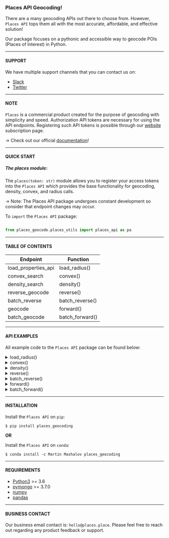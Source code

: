 ### **Places API Geocoding**! 

There are a many geocoding APIs out there to choose from. However, `Places API` tops them
all with the most accurate, affordable, and effective solution!  

Our package focuses on a pythonic and accessible way to geocode POIs (Places of Interest) in Python. 

---

#### **SUPPORT**

We have multiple support channels that you can contact us on: 
- [Slack](https://join.slack.com/t/placestheplac-wum4061/shared_invite/zt-xcxsg31e-Unu5i5VPTOBuQ0bTcQU~0A
  )
- [Twitter]()

---

#### **NOTE**

`Places` is a commercial product created for the purpose of geocoding with simplicity and speed. Authorization
API tokens are necessary for using the API endpoints. Registering such API tokens is possible through 
our [website](https://sites.google.com/places.place/comingsoon) subscription page. 

&#8594; Check out our official [documentation](https://docs.google.com/document/d/1pQ2NiONDzIjCViocdG2P9RwbJrJM1P02YSVYkUFTPiE/edit?usp=sharing)!

---

#### **QUICK START**

##### The places module: 

The `places(token: str)` module allows you to register your access tokens into the `Places API` which
provides the base functionality for geocoding, density, convex, and radius calls.

&#8594; Note: The Places API package undergoes constant development so consider that endpoint changes may occur. 

To `import` the `Places API` package:

```python

from places_geocode.places_utils import places_api as pa
```

---

#### **TABLE OF CONTENTS**
 
Endpoint | Function
---------|----------
load_properties_api | load_radius()
convex_search | convex()
density_search | density()
reverse_geocode | reverse()
batch_reverse | batch_reverse()
geocode | forward()
batch_geocode | batch_forward()
---

#### API EXAMPLES

All example code to the `Places API` package can be found below:

<details>
<summary>load_radius()</summary>

- coordinate: _required_, indicates `center` of search
- radius: _required_, indicates `radius` of search
- reverse_param: _option_, (_bool_ indicating the `order` of the input coordinates)

##### Example(1)
```python
pg = pa.places(token)

result = pg.load_properties(
    coordinates=[43.0961466, -77.6337776],
    radius=100,
    reverse_param=False
)
```

</details>

<details>
<summary>convex()</summary>

- coordinate_array: _required_, `edges` of polygon
- reverse_param: _optional_, (_bool_ indicating the `order` of the input coordinates)

##### Example(2)
```python
pg = pa.places(token)

result = pg.convex(
    coordinates=[[43.0961466, -77.6337776],
     [43.1018722, -77.6334654],
     [43.1010339, -77.6342459]],
    reverse_param=False
)
```

</details>

<details>
<summary>density()</summary>

#### **Radius Load Density**: 

- unit_input: _required_, str
  * options: [km, mi, m, ft, yd]
- unit_output: _required_, str 
  * options: [km, mi, m, ft, yd]
- coordinates: _optional_, _list_    
- reverse_param: _optional_, (_bool_ indicating the `order` of the input coordinates)

##### Example(3)
```python
pg = pa.places(token)
result = pg.density(
    unit_in='ft',
    unit_out='ft',
    coordinate=[43.1010339, -77.6342459],
    radius=100
)
```

---

#### **Custom Density**:

- unit_input: _required_, str
  * options: [km, mi, m, ft, yd]
- unit_output: _required_, str 
  * options: [km, mi, m, ft, yd]
- custom_option: _optional_, str
  * city
  * postcode
  * region/state
- custom_utility: _optional_, int/str, 
  * custom_utility specifies the input of `custom_option`

##### Example(4)
```python
pg = pa.places(token)
result = pg.density(
    unit_in='ft',
    unit_out='ft',
    custom_option='postcode',
    custom_utility=10980
)
```

</details>

<details>
<summary>reverse()</summary>

- coordinate: _required_, geographic location of `POI`
- radius: _optional_, radius of `error`
  * Default error radius is **10 ft**
- reverse_param: _optional_, (_bool_ indicating the reversal of the input coordinates)

##### Example(5)
```python
pg = pa.places(token)
result = pg.reverse(
    coordinate=[43.1017283, -77.6338936],
    radius=10, 
    reverse_param=False
)
```

</details>

<details>
<summary>batch_reverse()</summary>

- coordinates: _required_, geographic location(s) of `POI`
- radius: _optional_, radius of `error`
  * Default error radius is **10 ft**
- reverse_param: _optional_, (_bool_ indicating the reversal of the input coordinate)

##### Example(6)
```python
pg = pa.places(token)
result = pg.batch_reverse(
    coordinates=[[43.1017283, -77.6338985],
    [43.0936914, -77.6349024],
    [43.0937299, -77.6350315],
    [43.0930091, -77.6354702],
    [43.09245, -77.6353749]],
    radius=10,
    reverse_param=False
)
```

</details>

<details>
<summary>forward()</summary>

#### **Full Address Geocoding**

- full address: _optional_, user-defined<sub>1</sub> address of the POI
1. Places API's Flex-Formatting AI allows users to define their own U.S address format 

##### Example(7)
```python
pg = pa.places(token)
result = pg.forward(
    full_address="94 Crittenden Way, Brighton, NY, 14623",
)
```

#### **Parsed Address Geocoding**

- street: _optional_, `street` on which the POI is located
- number: _optional_, `number` of the POI's street
- postcode: _optional_, `zip code` or `microregion` of the POI
- region: _optional_, `state` in the USA<sub>1</sub> or `region` internationally
- city: _optional_, `city` where the POI is located
- unit: _optional_, `unit` if the POI is non-singular (ex. apartment)

1. If the POI is within USA borders, the region must be the state's 2-letter abbreviation
##### Example (8.1) **without** unit
```python
pg = pa.places(token)
result = pg.forward(
    street="Crittenden Way",
    number=94,
    postcode=14623,
    region="NY",
    city="Brighton",
)
```

##### Example (8.2) **with** unit
```python
pg = pa.places(token)
result = pg.forward(
    street="Crittenden Way",
    number=88,
    postcode=14623,
    region="NY",
    city="Brighton",
    unit='Unit 2'
)
```

</details>

<details>
<summary>batch_forward()</summary>

- addresses: _optional_, list of `formatted addresses`
- address_file: _optional_, `JSON` or `XML` file of formatted addresses<sub>1</sub>

1. Note: Check our [documentation]() for formatting details

##### Example(9.1) **array** of addresses
```python
pg = pa.places(token)
result = pg.batch_forward(
    addresses=["88 Crittenden Way, Brighton, NY, 14623, Unit 2",
     "140 Centre Drive, Brighton, NY, 14623",
     "94 Crittenden Way, Brighton, NY, 14623",
     "104 Crittenden Way, Brighton, NY, 14623, Unit 6"
     ]
)
```

##### Example(9.2) **file** of addresses

```python
pg = pa.places(token)
result = pg.batch_forward(
  address_file=address_file.json
)
```

```python
pg = pa.places(token)
result = pg.batch_forward(
  address_file=address_file.xml
)
```

&#8594; Download the [XML](https://github.com/MartinMashalov/PeekAPI/blob/package/analytics/address_file_XML.xml) or [JSON](https://github.com/MartinMashalov/PeekAPI/blob/okteto/analytics/test_spreadsheet_address.json) file as "address_file" to test the examples

</details>


---

#### INSTALLATION

Install the `Places API` on `pip`: 

```
$ pip install places_geocoding
```

**OR**

Install the `Places API` on `conda`: 

```
$ conda install -c Martin Mashalov places_geocoding
```

---

#### REQUIREMENTS

- [Python3](https://www.python.org/downloads/) >= 3.6
- [pymongo](https://pypi.org/project/pymongo/) >= 3.7.0
- [numpy](https://numpy.org/install/)
- [pandas](https://pandas.pydata.org/)

---

#### BUSINESS CONTACT

Our business email contact is: `hello@places.place`. Please feel free to reach out 
regarding any product feedback or support. 
